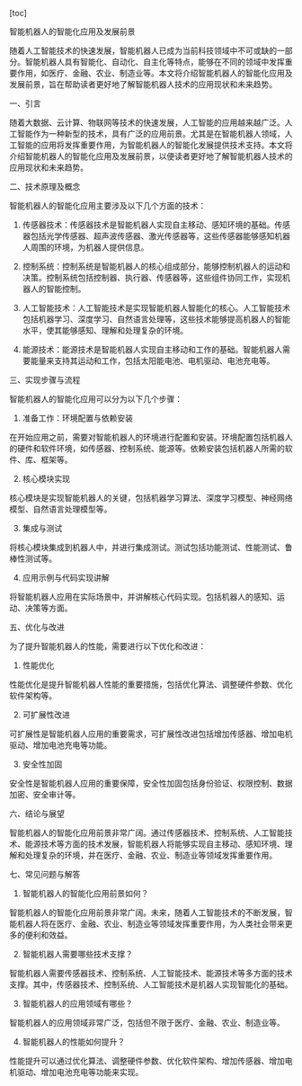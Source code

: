 
[toc]                    
                
                
智能机器人的智能化应用及发展前景

随着人工智能技术的快速发展，智能机器人已成为当前科技领域中不可或缺的一部分。智能机器人具有智能化、自动化、自主化等特点，能够在不同的领域中发挥重要作用，如医疗、金融、农业、制造业等。本文将介绍智能机器人的智能化应用及发展前景，旨在帮助读者更好地了解智能机器人技术的应用现状和未来趋势。

一、引言

随着大数据、云计算、物联网等技术的快速发展，人工智能的应用越来越广泛。人工智能作为一种新型的技术，具有广泛的应用前景。尤其是在智能机器人领域，人工智能的应用将发挥重要作用，为智能机器人的智能化发展提供技术支持。本文将介绍智能机器人的智能化应用及发展前景，以便读者更好地了解智能机器人技术的应用现状和未来趋势。

二、技术原理及概念

智能机器人的智能化应用主要涉及以下几个方面的技术：

1. 传感器技术：传感器技术是智能机器人实现自主移动、感知环境的基础。传感器包括光学传感器、超声波传感器、激光传感器等，这些传感器能够感知机器人周围的环境，为机器人提供信息。

2. 控制系统：控制系统是智能机器人的核心组成部分，能够控制机器人的运动和决策。控制系统包括控制器、执行器、传感器等，这些组件协同工作，实现机器人的智能控制。

3. 人工智能技术：人工智能技术是实现智能机器人智能化的核心。人工智能技术包括机器学习、深度学习、自然语言处理等，这些技术能够提高机器人的智能水平，使其能够感知、理解和处理复杂的环境。

4. 能源技术：能源技术是智能机器人实现自主移动和工作的基础。智能机器人需要能量来支持其运动和工作，包括太阳能电池、电机驱动、电池充电等。

三、实现步骤与流程

智能机器人的智能化应用可以分为以下几个步骤：

1. 准备工作：环境配置与依赖安装

在开始应用之前，需要对智能机器人的环境进行配置和安装。环境配置包括机器人的硬件和软件环境，如传感器、控制系统、能源等。依赖安装包括机器人所需的软件、库、框架等。

2. 核心模块实现

核心模块是实现智能机器人的关键，包括机器学习算法、深度学习模型、神经网络模型、自然语言处理模型等。

3. 集成与测试

将核心模块集成到机器人中，并进行集成测试。测试包括功能测试、性能测试、鲁棒性测试等。

4. 应用示例与代码实现讲解

将智能机器人应用在实际场景中，并讲解核心代码实现。包括机器人的感知、运动、决策等方面。

五、优化与改进

为了提升智能机器人的性能，需要进行以下优化和改进：

1. 性能优化

性能优化是提升智能机器人性能的重要措施，包括优化算法、调整硬件参数、优化软件架构等。

2. 可扩展性改进

可扩展性是智能机器人应用的重要需求，可扩展性改进包括增加传感器、增加电机驱动、增加电池充电等功能。

3. 安全性加固

安全性是智能机器人应用的重要保障，安全性加固包括身份验证、权限控制、数据加密、安全审计等。

六、结论与展望

智能机器人的智能化应用前景非常广阔。通过传感器技术、控制系统、人工智能技术、能源技术等方面的技术发展，智能机器人将能够实现自主移动、感知环境、理解和处理复杂的环境，并在医疗、金融、农业、制造业等领域发挥重要作用。

七、常见问题与解答

1. 智能机器人的智能化应用前景如何？

智能机器人的智能化应用前景非常广阔。未来，随着人工智能技术的不断发展，智能机器人将在医疗、金融、农业、制造业等领域发挥重要作用，为人类社会带来更多的便利和效益。

2. 智能机器人需要哪些技术支撑？

智能机器人需要传感器技术、控制系统、人工智能技术、能源技术等多方面的技术支撑。其中，传感器技术、控制系统、人工智能技术是机器人实现智能化的基础。

3. 智能机器人的应用领域有哪些？

智能机器人的应用领域非常广泛，包括但不限于医疗、金融、农业、制造业等。

4. 智能机器人的性能如何提升？

性能提升可以通过优化算法、调整硬件参数、优化软件架构、增加传感器、增加电机驱动、增加电池充电等功能来实现。


